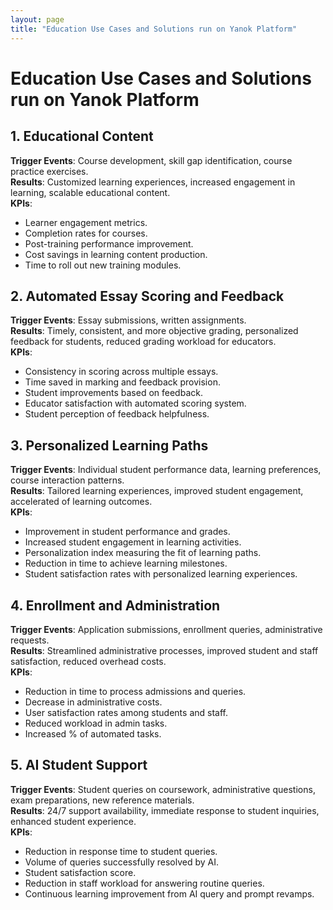 ```yaml
---
layout: page
title: "Education Use Cases and Solutions run on Yanok Platform"
---
```


# Education Use Cases and Solutions run on Yanok Platform

## 1. Educational Content
**Trigger Events**: Course development, skill gap identification, course practice exercises.<br />
**Results**: Customized learning experiences, increased engagement in learning, scalable educational content.<br />
**KPIs**:
- Learner engagement metrics.
- Completion rates for courses.
- Post-training performance improvement.
- Cost savings in learning content production.
- Time to roll out new training modules.

## 2. Automated Essay Scoring and Feedback
**Trigger Events**: Essay submissions, written assignments.<br />
**Results**: Timely, consistent, and more objective grading, personalized feedback for students, reduced grading workload for educators.<br />
**KPIs**:
- Consistency in scoring across multiple essays.
- Time saved in marking and feedback provision.
- Student improvements based on feedback.
- Educator satisfaction with automated scoring system.
- Student perception of feedback helpfulness.

## 3. Personalized Learning Paths
**Trigger Events**: Individual student performance data, learning preferences, course interaction patterns.<br />
**Results**: Tailored learning experiences, improved student engagement, accelerated of learning outcomes.<br />
**KPIs**:
- Improvement in student performance and grades.
- Increased student engagement in learning activities.
- Personalization index measuring the fit of learning paths.
- Reduction in time to achieve learning milestones.
- Student satisfaction rates with personalized learning experiences.

## 4. Enrollment and Administration
**Trigger Events**: Application submissions, enrollment queries, administrative requests.<br />
**Results**: Streamlined administrative processes, improved student and staff satisfaction, reduced overhead costs.<br />
**KPIs**:
- Reduction in time to process admissions and queries.
- Decrease in administrative costs.
- User satisfaction rates among students and staff.
- Reduced workload in admin tasks.
- Increased % of automated tasks.

## 5. AI Student Support
**Trigger Events**: Student queries on coursework, administrative questions, exam preparations, new reference materials.<br />
**Results**: 24/7 support availability, immediate response to student inquiries, enhanced student experience.<br />
**KPIs**:
- Reduction in response time to student queries.
- Volume of queries successfully resolved by AI.
- Student satisfaction score.
- Reduction in staff workload for answering routine queries.
- Continuous learning improvement from AI query and prompt revamps.
